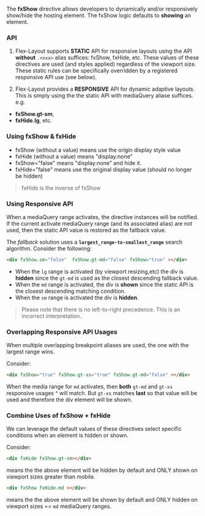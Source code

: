 The **fxShow** directive allows developers to dynamically and/or responsively show/hide the hosting element. The fxShow logic defaults to **showing** an element.


### API 

1) Flex-Layout supports **STATIC** API for responsive layouts  using the API **without** `.<xxx>` alias suffices: fxShow, fxHide, etc. These values of these directives are used (and styles applied) regardless of the viewport size. These static rules can be specifically  overridden by a registered responsive API use (see below).

2) Flex-Layout provides a **RESPONSIVE** API for dynamic adaptive layouts. This is simply using the the static API with mediaQuery aliase suffices.
e.g.  
*  **fxShow.gt-sm**, 
*  **fxHide.lg**, etc.  

### Using fxShow & fxHide

*  fxShow (without a value) means use the origin display style value
*  fxHide (without a value) means "display:none"
*  fxShow="false" means "display:none" and hide it.
*  fxHide="false" means use the original display value (should no longer be hidden)
  > fxHide is the inverse of fxShow 

### Using Responsive API

When a mediaQuery range activates, the directive instances will be notified. If the current activate mediaQuery range (and its associated alias) are not used, then the static API value is restored as the fallback value.

The *fallback* solution uses a **`largest_range-to-smallest_range`** search algorithm. Consider the following:

```html
<div fxShow.sm="false"  fxShow.gt-md="false" fxShow="true" ></div>
```

*  When the `lg` range is activated (by viewport resizing,etc) the div is **hidden** since the `gt-md` is used as the closest descending fallback value.
*  When the `md` range is activated, the div is **shown** since the static API is the closest descending matching condition.
*  When the `sm` range is activated the div is **hidden**.

> Please note that there is no left-to-right precedence. This is an incorrect interpretation..

### Overlapping Responsive API Usages

When multiple overlapping breakpoint aliases are used, the one with the largest range wins. 

Consider:

```html
<div fxShow="true" fxShow.gt-xs="true" fxShow.gt-md="false" ></div>
```

When the media range for `md` activates, then **both** `gt-md` and `gt-xs` responsive usages ^ will match. But `gt-xs` matches **last** so that value will be used and therefore the div element will be shown.


### Combine Uses of fxShow + fxHide

We can leverage the default values of these directives select specific conditions when an element is hidden or shown.

Consider:

```html
<div fxHide fxShow.gt-sm></div>
```

means the the above element will be hidden by default and ONLY shown on viewport sizes greater than mobile.


```html
<div fxShow fxHide.md ></div>
```

means the the above element will be shown by default and ONLY hidden on viewport sizes == `md` mediaQuery ranges.

